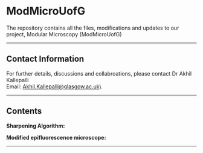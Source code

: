 # ModMicroUofG
The repository contains all the files, modifications and updates to our project, Modular Microscopy (ModMicroUofG)

---

## **Contact Information**

For further details, discussions and collabroations, please contact Dr Akhil Kallepalli\
Email: Akhil.Kallepalli@glasgow.ac.uk\

---

## **Contents**

**Sharpening Algorithm:** 

**Modified epifluorescence microscope:** 

---
